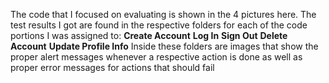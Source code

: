 The code that I focused on evaluating is shown in the 4 pictures here. 
The test results I got are found in the respective folders for each of the code portions I was assigned to:
**Create Account**
**Log In**
**Sign Out**
**Delete Account**
**Update Profile Info**
Inside these folders are images that show the proper alert messages whenever a respective action is done as well as proper error messages for actions that should fail
